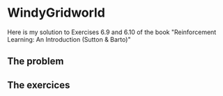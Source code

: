 # WindyGridworld

Here is my solution to Exercises 6.9 and 6.10 of the book "Reinforcement Learning: An Introduction (Sutton & Barto)"

## The problem

## The exercices
